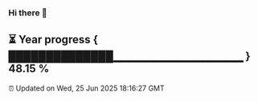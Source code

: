 ### Hi there 👋
⏳ Year progress { ██████████████▁▁▁▁▁▁▁▁▁▁▁▁▁▁▁▁ } 48.15 %
---
⏰ Updated on Wed, 25 Jun 2025 18:16:27 GMT

